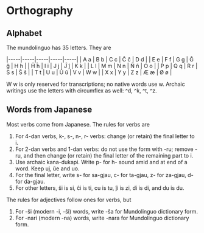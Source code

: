 Orthography
===========

Alphabet
--------

The mundolinguo has 35 letters. They are

|-----|-----|-----|-----|-----|
| A a | B b | C c | Ĉ ĉ | D d |
| E e | F f | G g | Ĝ ĝ | H h |
| Ĥ ĥ | I i | J j | Ĵ ĵ | K k |
| L l | M m | N n | Ñ ñ | O o |
| P p | Q q | R r | S s | Ŝ ŝ |
| T t | U u | Ŭ ŭ | V v | W w |
| X x | Y y | Z z | Æ æ | Ø ø |

W w is only reserved for transcriptions; no native words use w. 
Archaic writings use the letters with circumflex as well: ^d, ^k, ^t, ^z. 

Words from Japanese
-------------------

Most verbs come from Japanese. The rules for verbs are
1. For 4-dan verbs, k-, s-, n-, r- verbs: change (or retain) the final 
letter to i. 
1. For 2-dan verbs and 1-dan verbs: do not use the form with -ru; remove
-ru, and then change (or retain) the final letter of the remaining part to
i. 
1. Use archaic kana-dukapi. Write p- for h- sound amid and at end of a word. 
Keep uj, ŭe and uo. 
1. For the final letter, write s- for sa-gjau, c- for ta-gjau, z- for za-gjau, d- for da-gjau. 
1. For other letters, ŝi is si, ĉi is ti, cu is tu, ĵi is zi, di is di, and
du is du. 

The rules for adjectives follow ones for verbs, but
1. For -ŝi (modern -i, -ŝi) words, write -ŝa for Mundolinguo dictionary form. 
1. For -nari (modern -na) words, write -nara for Mundolinguo dictionary form. 

